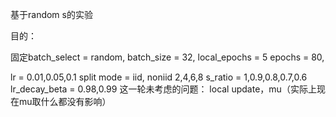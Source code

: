 基于random s的实验

目的：

固定batch_select = random, batch_size = 32, local_epochs = 5
epochs = 80,

lr = 0.01,0.05,0.1
split mode = iid, noniid 2,4,6,8
s_ratio = 1,0.9,0.8,0.7,0.6
lr_decay_beta = 0.98,0.99
这一轮未考虑的问题：
local update，mu（实际上现在mu取什么都没有影响）
